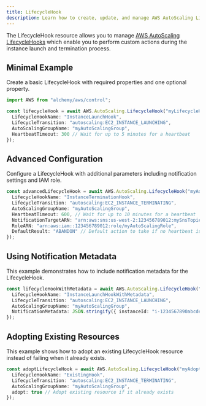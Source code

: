 ```yaml
---
title: LifecycleHook
description: Learn how to create, update, and manage AWS AutoScaling LifecycleHooks using Alchemy Cloud Control.
---
```


The LifecycleHook resource allows you to manage [AWS AutoScaling LifecycleHooks](https://docs.aws.amazon.com/autoscaling/latest/userguide/) which enable you to perform custom actions during the instance launch and termination process.

## Minimal Example

Create a basic LifecycleHook with required properties and one optional property.

```ts
import AWS from "alchemy/aws/control";

const lifecycleHook = await AWS.AutoScaling.LifecycleHook("myLifecycleHook", {
  LifecycleHookName: "InstanceLaunchHook",
  LifecycleTransition: "autoscaling:EC2_INSTANCE_LAUNCHING",
  AutoScalingGroupName: "myAutoScalingGroup",
  HeartbeatTimeout: 300 // Wait for up to 5 minutes for a heartbeat
});
```

## Advanced Configuration

Configure a LifecycleHook with additional parameters including notification settings and IAM role.

```ts
const advancedLifecycleHook = await AWS.AutoScaling.LifecycleHook("myAdvancedLifecycleHook", {
  LifecycleHookName: "InstanceTerminationHook",
  LifecycleTransition: "autoscaling:EC2_INSTANCE_TERMINATING",
  AutoScalingGroupName: "myAutoScalingGroup",
  HeartbeatTimeout: 600, // Wait for up to 10 minutes for a heartbeat
  NotificationTargetARN: "arn:aws:sns:us-west-2:123456789012:mySnsTopic",
  RoleARN: "arn:aws:iam::123456789012:role/myAutoScalingRole",
  DefaultResult: "ABANDON" // Default action to take if no heartbeat is received
});
```

## Using Notification Metadata

This example demonstrates how to include notification metadata for the LifecycleHook.

```ts
const lifecycleHookWithMetadata = await AWS.AutoScaling.LifecycleHook("myLifecycleHookWithMetadata", {
  LifecycleHookName: "InstanceLaunchHookWithMetadata",
  LifecycleTransition: "autoscaling:EC2_INSTANCE_LAUNCHING",
  AutoScalingGroupName: "myAutoScalingGroup",
  NotificationMetadata: JSON.stringify({ instanceId: "i-1234567890abcdef0", action: "launch" })
});
```

## Adopting Existing Resources

This example shows how to adopt an existing LifecycleHook resource instead of failing when it already exists.

```ts
const adoptLifecycleHook = await AWS.AutoScaling.LifecycleHook("myAdoptedLifecycleHook", {
  LifecycleHookName: "ExistingHook",
  LifecycleTransition: "autoscaling:EC2_INSTANCE_TERMINATING",
  AutoScalingGroupName: "myAutoScalingGroup",
  adopt: true // Adopt existing resource if it already exists
});
```